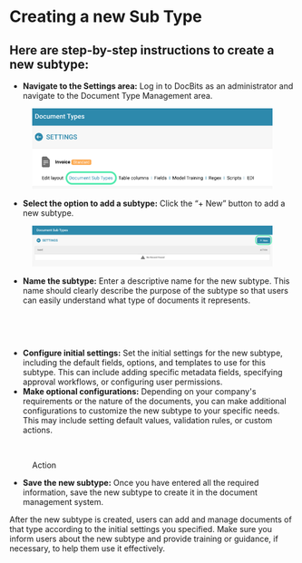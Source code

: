 # Creating a new Sub Type

## Here are step-by-step instructions to create a new subtype:

* **Navigate to the Settings area:** Log in to DocBits as an administrator and navigate to the Document Type Management area.

<figure><img src="../../../../.gitbook/assets/Bildschirmfoto 2024-05-21 um 09.02.56.png" alt=""><figcaption></figcaption></figure>

* **Select the option to add a subtype:** Click the “+ New” button to add a new subtype.

<figure><img src="../../../../.gitbook/assets/Bildschirmfoto 2024-05-21 um 09.04.46.png" alt=""><figcaption></figcaption></figure>

* **Name the subtype:** Enter a descriptive name for the new subtype. This name should clearly describe the purpose of the subtype so that users can easily understand what type of documents it represents.

<figure><img src="https://lh7-us.googleusercontent.com/hFxoJh9mFR52IbFtRGTstXUGjUc2u9fBzlya5kPj18REi9ampOKfek6NPaNje_fGash3brlAZkEw8MHqDPpNEPCvnb122xYiHMqwVzV35FQdoev8XLXiu7DogUuGjsoun51sum8Z8PLZo2xw9bvImRc" alt="" width="375"><figcaption></figcaption></figure>

<figure><img src="https://lh7-us.googleusercontent.com/EjBS5qKWAm0SoZhLkhT2KW1q5F89vZ6FCLZ2ZzvxfJPmVE9DyyAUXieHA_56guDbKsuEvNDY9DyA-uUMx8Q1UDMSohmhyIVnnLfZaPiXrVSGsXpnjEgtpF7GtOOiRX8VsXBpu2-3lpqc0zu2LdzIYZk" alt=""><figcaption></figcaption></figure>

* **Configure initial settings:** Set the initial settings for the new subtype, including the default fields, options, and templates to use for this subtype. This can include adding specific metadata fields, specifying approval workflows, or configuring user permissions.
* **Make optional configurations:** Depending on your company's requirements or the nature of the documents, you can make additional configurations to customize the new subtype to your specific needs. This may include setting default values, validation rules, or custom actions.

<figure><img src="https://lh7-us.googleusercontent.com/d3-6iNTABnLH9KbWlM1NMu8Nsy2-KbqTd2elHgZYF1jwZOKqP17qttUCD4j676VJN3t7J0I85wHjr8TIfv3UGgLVxNvV4ns2I82EfCKHbyfIAUA8ML6IbLzoLH4Ucn57XzgUNZLO9LeCLzlk_m-M3EQ" alt=""><figcaption><p>Action</p></figcaption></figure>

* **Save the new subtype:** Once you have entered all the required information, save the new subtype to create it in the document management system.

After the new subtype is created, users can add and manage documents of that type according to the initial settings you specified. Make sure you inform users about the new subtype and provide training or guidance, if necessary, to help them use it effectively.

